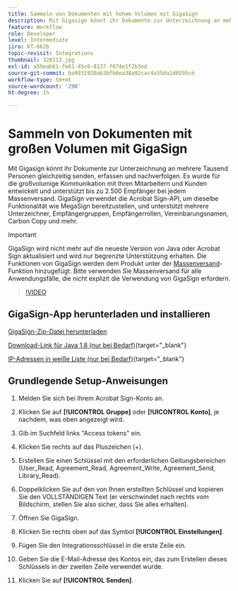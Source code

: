 ```yaml
---
title: Sammeln von Dokumenten mit hohem Volumen mit GigaSign
description: Mit Gigasign könnt ihr Dokumente zur Unterzeichnung an mehrere Tausend Personen gleichzeitig senden, erfassen und nachverfolgen
feature: Workflow
role: Developer
level: Intermediate
jira: KT-6626
topic-revisit: Integrations
thumbnail: 328113.jpg
exl-id: a59eab61-fe61-45c6-8137-f074e1f2b3ed
source-git-commit: ba9931920ab3bfb6ea38a92cac4a35da1d0295cd
workflow-type: tm+mt
source-wordcount: '298'
ht-degree: 1%

---
```


# Sammeln von Dokumenten mit großen Volumen mit GigaSign

Mit Gigasign könnt ihr Dokumente zur Unterzeichnung an mehrere Tausend Personen gleichzeitig senden, erfassen und nachverfolgen. Es wurde für die großvolumige Kommunikation mit Ihren Mitarbeitern und Kunden entwickelt und unterstützt bis zu 2.500 Empfänger bei jedem Massenversand. GigaSign verwendet die Acrobat Sign-API, um dieselbe Funktionalität wie MegaSign bereitzustellen, und unterstützt mehrere Unterzeichner, Empfängergruppen, Empfängerrollen, Vereinbarungsnamen, Carbon Copy und mehr.

>[!IMPORTANT]
>
>GigaSign wird nicht mehr auf die neueste Version von Java oder Acrobat Sign aktualisiert und wird nur begrenzte Unterstützung erhalten. Die Funktionen von GigaSign werden dem Produkt unter der [Massenversand](https://experienceleague.adobe.com/docs/document-cloud-learn/sign-learning-hub/admin-set-up/getting-started-admin/megasign.html?lang=de&)-Funktion hinzugefügt. Bitte verwenden Sie Massenversand für alle Anwendungsfälle, die nicht explizit die Verwendung von GigaSign erfordern.

>[!VIDEO](https://video.tv.adobe.com/v/3453519?quality=12&learn=on&hidetitle=true&captions=ger)

## GigaSign-App herunterladen und installieren

[GigaSign-Zip-Datei herunterladen](https://acrobat.adobe.com/id/urn:aaid:sc:US:001cf62d-1cab-46c7-aa96-661ac8680206)

[Download-Link für Java 1.8 (nur bei Bedarf)](https://www.oracle.com/java/technologies/javase/javase8-archive-downloads.html){target="_blank"} 

[IP-Adressen in weiße Liste (nur bei Bedarf)](https://helpx.adobe.com/de/sign/system-requirements.html#IPs){target="_blank"}

## Grundlegende Setup-Anweisungen

1. Melden Sie sich bei Ihrem Acrobat Sign-Konto an.

1. Klicken Sie auf **[!UICONTROL Gruppe]** oder **[!UICONTROL Konto]**, je nachdem, was oben angezeigt wird.

1. Gib im Suchfeld links &quot;Access tokens&quot; ein.

1. Klicken Sie rechts auf das Pluszeichen (+).

1. Erstellen Sie einen Schlüssel mit den erforderlichen Geltungsbereichen (User_Read, Agreement_Read, Agreement_Write, Agreement_Send, Library_Read).

1. Doppelklicken Sie auf den von Ihnen erstellten Schlüssel und kopieren Sie den VOLLSTÄNDIGEN Text (er verschwindet nach rechts vom Bildschirm, stellen Sie also sicher, dass Sie alles erhalten).

1. Öffnen Sie GigaSign.

1. Klicken Sie rechts oben auf das Symbol **[!UICONTROL Einstellungen]**.

1. Fügen Sie den Integrationsschlüssel in die erste Zeile ein.

1. Geben Sie die E-Mail-Adresse des Kontos ein, das zum Erstellen dieses Schlüssels in der zweiten Zeile verwendet wurde.

1. Klicken Sie auf **[!UICONTROL Senden]**.
